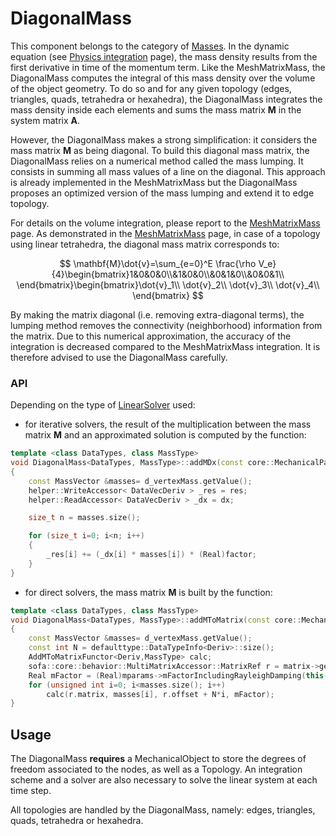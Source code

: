 DiagonalMass  
============

This component belongs to the category of [Masses](../../../simulation-principles/multi-model-representation/mass/). In the dynamic equation (see [Physics integration](../../../simulation-principles/multi-model-representation/physics-integration/) page), the mass density results from the first derivative in time of the momentum term. Like the MeshMatrixMass, the DiagonalMass computes the integral of this mass density over the volume of the object geometry. To do so and for any given topology (edges, triangles, quads, tetrahedra or hexahedra), the DiagonalMass integrates the mass density inside each elements and sums the mass matrix $\mathbf{M}$ in the system matrix $\mathbf{A}$.

However, the DiagonalMass makes a strong simplification: it considers the mass matrix $\mathbf{M}$ as being diagonal. To build this diagonal mass matrix, the DiagonalMass relies on a numerical method called the mass lumping. It consists in summing all mass values of a line on the diagonal. This approach is already implemented in the MeshMatrixMass but the DiagonalMass proposes an optimized version of the mass lumping and extend it to edge topology.

For details on the volume integration, please report to the [MeshMatrixMass](./../meshmatrixmass/) page. As demonstrated in the [MeshMatrixMass](./../meshmatrixmass/#case-of-a-linear-tetrahedron) page, in case of a topology using linear tetrahedra, the diagonal mass matrix corresponds to:


$$
\mathbf{M}\dot{v}=\sum_{e=0}^E \frac{\rho V_e}{4}\begin{bmatrix}1&0&0&0\\&1&0&0\\&0&1&0\\&0&0&1\\ \end{bmatrix}\begin{bmatrix}\dot{v}_1\\ \dot{v}_2\\ \dot{v}_3\\ \dot{v}_4\\ \end{bmatrix}
$$


By making the matrix diagonal (i.e. removing extra-diagonal terms), the lumping method removes the connectivity (neighborhood) information from the matrix. Due to this numerical approximation, the accuracy of the integration is decreased compared to the MeshMatrixMass integration. It is therefore advised to use the DiagonalMass carefully.




### API

Depending on the type of [LinearSolver](../../../simulation-principles/system-resolution/linear-solver/) used:

- for iterative solvers, the result of the multiplication between the mass matrix $\mathbf{M}$ and an approximated solution is computed by the function:

``` cpp
template <class DataTypes, class MassType>
void DiagonalMass<DataTypes, MassType>::addMDx(const core::MechanicalParams* /*mparams*/, DataVecDeriv& res, const DataVecDeriv& dx, SReal factor)
{
    const MassVector &masses= d_vertexMass.getValue();
    helper::WriteAccessor< DataVecDeriv > _res = res;
    helper::ReadAccessor< DataVecDeriv > _dx = dx;

    size_t n = masses.size();

    for (size_t i=0; i<n; i++)
    {
        _res[i] += (_dx[i] * masses[i]) * (Real)factor;
    }
}
```

- for direct solvers, the mass matrix $\mathbf{M}$ is built by the function:

``` cpp
template <class DataTypes, class MassType>
void DiagonalMass<DataTypes, MassType>::addMToMatrix(const core::MechanicalParams *mparams, const sofa::core::behavior::MultiMatrixAccessor* matrix)
{
    const MassVector &masses= d_vertexMass.getValue();
    const int N = defaulttype::DataTypeInfo<Deriv>::size();
    AddMToMatrixFunctor<Deriv,MassType> calc;
    sofa::core::behavior::MultiMatrixAccessor::MatrixRef r = matrix->getMatrix(this->mstate);
    Real mFactor = (Real)mparams->mFactorIncludingRayleighDamping(this->rayleighMass.getValue());
    for (unsigned int i=0; i<masses.size(); i++)
        calc(r.matrix, masses[i], r.offset + N*i, mFactor);
}
```


Usage
-----

The DiagonalMass **requires** a MechanicalObject to store the degrees of freedom associated to the nodes, as well as a Topology. An integration scheme and a solver are also necessary to solve the linear system at each time step.

All topologies are handled by the DiagonalMass, namely: edges, triangles, quads, tetrahedra or hexahedra.
